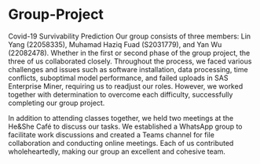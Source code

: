 # Group-Project
Covid-19 Survivability Prediction
Our group consists of three members: Lin Yang (22058335), Muhamad Haziq Fuad (S2031779), and Yan Wu (22082478). Whether in the first or second phase of the group project, the three of us collaborated closely. Throughout the process, we faced various challenges and issues such as software installation, data processing, time conflicts, suboptimal model performance, and failed uploads in SAS Enterprise Miner, requiring us to readjust our roles. However, we worked together with determination to overcome each difficulty, successfully completing our group project.

In addition to attending classes together, we held two meetings at the He&She Café to discuss our tasks. We established a WhatsApp group to facilitate work discussions and created a Teams channel for file collaboration and conducting online meetings. Each of us contributed wholeheartedly, making our group an excellent and cohesive team.
